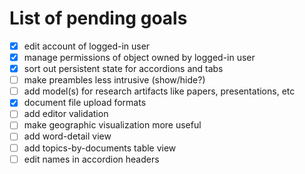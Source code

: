 # List of pending goals

- [X] edit account of logged-in user
- [X] manage permissions of object owned by logged-in user
- [X] sort out persistent state for accordions and tabs
- [ ] make preambles less intrusive (show/hide?)
- [ ] add model(s) for research artifacts like papers, presentations, etc
- [X] document file upload formats
- [ ] add editor validation
- [ ] make geographic visualization more useful
- [ ] add word-detail view
- [ ] add topics-by-documents table view
- [ ] edit names in accordion headers
